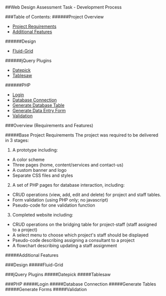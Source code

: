 ##Web Design Assessment Task - Development Process

###Table of Contents:
######Project Overview
- [Project Requirements](https://github.com/LucidityWaver/ICA40511-NotesAndKeywords/blob/master/Portfolio/Web-Development/Development%20Process.md#base-project-requirements)
- [Additional Features](https://github.com/LucidityWaver/ICA40511-NotesAndKeywords/blob/master/Portfolio/Web-Development/Development%20Process.md#additional-features)

######Design
- [Fluid-Grid](https://github.com/LucidityWaver/ICA40511-NotesAndKeywords/blob/master/Portfolio/Web-Development/Development%20Process.md#fluid-grid)

######jQuery Plugins
- [Datepick](https://github.com/LucidityWaver/ICA40511-NotesAndKeywords/blob/master/Portfolio/Web-Development/Development%20Process.md#datepick)
- [Tablesaw](https://github.com/LucidityWaver/ICA40511-NotesAndKeywords/blob/master/Portfolio/Web-Development/Development%20Process.md#tablesaw)

######PHP
- [Login](https://github.com/LucidityWaver/ICA40511-NotesAndKeywords/blob/master/Portfolio/Web-Development/Development%20Process.md#login)
- [Database Connection](https://github.com/LucidityWaver/ICA40511-NotesAndKeywords/blob/master/Portfolio/Web-Development/Development%20Process.md#database-connection)
- [Generate Database Table](https://github.com/LucidityWaver/ICA40511-NotesAndKeywords/blob/master/Portfolio/Web-Development/Development%20Process.md#generate-tables)
- [Generate Data Entry Form](https://github.com/LucidityWaver/ICA40511-NotesAndKeywords/blob/master/Portfolio/Web-Development/Development%20Process.md#generate-forms)
- [Validation](https://github.com/LucidityWaver/ICA40511-NotesAndKeywords/blob/master/Portfolio/Web-Development/Development%20Process.md#validation)

###Overview (Requirements and Features)

#####Base Project Requirements
The project was required to be delivered in 3 stages:

1. A prototype including:
  - A color scheme
  - Three pages (home, content/services and contact-us)
  - A custom banner and logo
  - Separate CSS files and styles
2. A set of PHP pages for database interaction, including:
  - CRUD operations (view, add, edit and delete) for project and staff tables.
  - Form validation (using PHP only; no javascript)
  - Pseudo-code for one validation function
3. Completed website including:
  - CRUD operations on the bridging table for project-staff (staff assigned to a project)
  - A select menu to choose which project's staff should be displayed
  - Pseudo-code describing assigning a consultant to a project
  - A flowchart describing updating a staff assignment

#####Additional Features

###Design
#####Fluid-Grid

###jQuery Plugins
#####Datepick
#####Tablesaw


###PHP
#####Login
#####Database Connection
#####Generate Tables
#####Generate Forms
#####Validation
